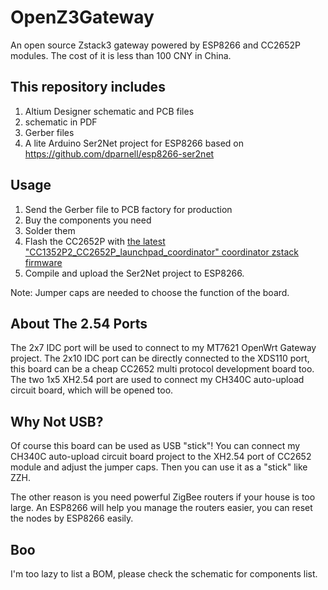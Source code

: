 # OpenZ3Gateway
An open source Zstack3 gateway powered by ESP8266 and CC2652P modules. The cost of it is less than 100 CNY in China.

## This repository includes 
1. Altium Designer schematic and PCB files
2. schematic in PDF
3. Gerber files
4. A lite Arduino Ser2Net project for ESP8266 based on <https://github.com/dparnell/esp8266-ser2net>

## Usage
1. Send the Gerber file to PCB factory for production
2. Buy the components you need
3. Solder them
4. Flash the CC2652P with [the latest "CC1352P2_CC2652P_launchpad_coordinator" coordinator zstack firmware](https://github.com/Koenkk/Z-Stack-firmware/blob/master/coordinator/Z-Stack_3.x.0/bin/)
5. Compile and upload the Ser2Net project to ESP8266.

Note: Jumper caps are needed to choose the function of the board. 

## About The 2.54 Ports
The 2x7 IDC port will be used to connect to my MT7621 OpenWrt Gateway project. 
The 2x10 IDC port can be directly connected to the XDS110 port, this board can be a cheap CC2652 multi protocol development board too.
The two 1x5 XH2.54 port are used to connect my CH340C auto-upload circuit board, which will be opened too.

## Why Not USB?
Of course this board can be used as USB "stick"! You can connect my CH340C auto-upload circuit board project to the XH2.54 port of CC2652 module and adjust the jumper caps. Then you can use it as a "stick" like ZZH.

The other reason is you need powerful ZigBee routers if your house is too large. An ESP8266 will help you manage the routers easier, you can reset the nodes by ESP8266 easily.

## Boo
I'm too lazy to list a BOM, please check the schematic for components list.